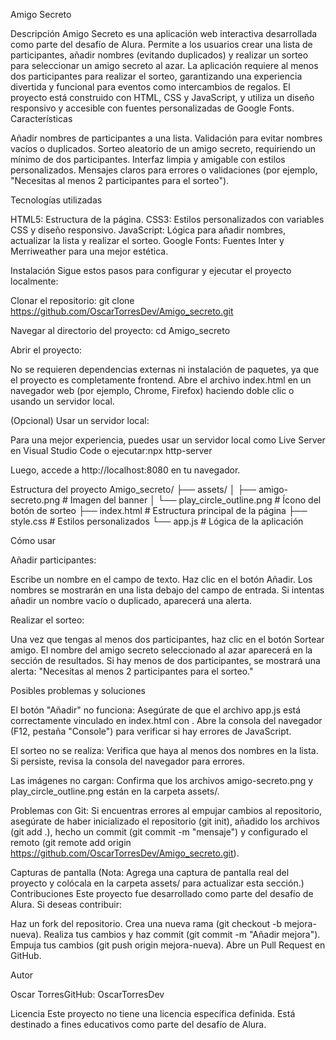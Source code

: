 Amigo Secreto

Descripción
Amigo Secreto es una aplicación web interactiva desarrollada como parte del desafío de Alura. Permite a los usuarios crear una lista de participantes, añadir nombres (evitando duplicados) y realizar un sorteo para seleccionar un amigo secreto al azar. La aplicación requiere al menos dos participantes para realizar el sorteo, garantizando una experiencia divertida y funcional para eventos como intercambios de regalos.
El proyecto está construido con HTML, CSS y JavaScript, y utiliza un diseño responsivo y accesible con fuentes personalizadas de Google Fonts.
Características

Añadir nombres de participantes a una lista.
Validación para evitar nombres vacíos o duplicados.
Sorteo aleatorio de un amigo secreto, requiriendo un mínimo de dos participantes.
Interfaz limpia y amigable con estilos personalizados.
Mensajes claros para errores o validaciones (por ejemplo, "Necesitas al menos 2 participantes para el sorteo").

Tecnologías utilizadas

HTML5: Estructura de la página.
CSS3: Estilos personalizados con variables CSS y diseño responsivo.
JavaScript: Lógica para añadir nombres, actualizar la lista y realizar el sorteo.
Google Fonts: Fuentes Inter y Merriweather para una mejor estética.

Instalación
Sigue estos pasos para configurar y ejecutar el proyecto localmente:

Clonar el repositorio:
git clone https://github.com/OscarTorresDev/Amigo_secreto.git


Navegar al directorio del proyecto:
cd Amigo_secreto


Abrir el proyecto:

No se requieren dependencias externas ni instalación de paquetes, ya que el proyecto es completamente frontend.
Abre el archivo index.html en un navegador web (por ejemplo, Chrome, Firefox) haciendo doble clic o usando un servidor local.


(Opcional) Usar un servidor local:

Para una mejor experiencia, puedes usar un servidor local como Live Server en Visual Studio Code o ejecutar:npx http-server


Luego, accede a http://localhost:8080 en tu navegador.





Estructura del proyecto
Amigo_secreto/
├── assets/
│   ├── amigo-secreto.png       # Imagen del banner
│   └── play_circle_outline.png # Ícono del botón de sorteo
├── index.html                  # Estructura principal de la página
├── style.css                   # Estilos personalizados
└── app.js                      # Lógica de la aplicación

Cómo usar

Añadir participantes:

Escribe un nombre en el campo de texto.
Haz clic en el botón Añadir.
Los nombres se mostrarán en una lista debajo del campo de entrada.
Si intentas añadir un nombre vacío o duplicado, aparecerá una alerta.


Realizar el sorteo:

Una vez que tengas al menos dos participantes, haz clic en el botón Sortear amigo.
El nombre del amigo secreto seleccionado al azar aparecerá en la sección de resultados.
Si hay menos de dos participantes, se mostrará una alerta: "Necesitas al menos 2 participantes para el sorteo."



Posibles problemas y soluciones

El botón "Añadir" no funciona:
Asegúrate de que el archivo app.js está correctamente vinculado en index.html con <script src="app.js" defer></script>.
Abre la consola del navegador (F12, pestaña "Console") para verificar si hay errores de JavaScript.


El sorteo no se realiza:
Verifica que haya al menos dos nombres en la lista.
Si persiste, revisa la consola del navegador para errores.


Las imágenes no cargan:
Confirma que los archivos amigo-secreto.png y play_circle_outline.png están en la carpeta assets/.


Problemas con Git:
Si encuentras errores al empujar cambios al repositorio, asegúrate de haber inicializado el repositorio (git init), añadido los archivos (git add .), hecho un commit (git commit -m "mensaje") y configurado el remoto (git remote add origin https://github.com/OscarTorresDev/Amigo_secreto.git).



Capturas de pantalla
(Nota: Agrega una captura de pantalla real del proyecto y colócala en la carpeta assets/ para actualizar esta sección.)
Contribuciones
Este proyecto fue desarrollado como parte del desafío de Alura. Si deseas contribuir:

Haz un fork del repositorio.
Crea una nueva rama (git checkout -b mejora-nueva).
Realiza tus cambios y haz commit (git commit -m "Añadir mejora").
Empuja tus cambios (git push origin mejora-nueva).
Abre un Pull Request en GitHub.

Autor

Oscar TorresGitHub: OscarTorresDev

Licencia
Este proyecto no tiene una licencia específica definida. Está destinado a fines educativos como parte del desafío de Alura.